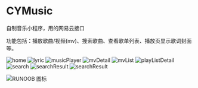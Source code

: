# CYMusic
自制音乐小程序，用的网易云接口

功能包括：播放歌曲/视频(mv)、搜索歌曲、查看歌单列表、播放页显示歌词封面等。

![home](https://github.com/con-yu/CYMusic/blob/master/demo-image/home.png)
![lyric](https://github.com/con-yu/CYMusic/blob/master/demo-image/lyric.png)
![musicPlayer](https://github.com/con-yu/CYMusic/blob/master/demo-image/musicPlayer.png)
![mvDetail](https://github.com/con-yu/CYMusic/blob/master/demo-image/mvDetail.png)
![mvList](https://github.com/con-yu/CYMusic/blob/master/demo-image/mvList.png)
![playListDetail](https://github.com/con-yu/CYMusic/blob/master/demo-image/playListDetail.png)
![search](https://github.com/con-yu/CYMusic/blob/master/demo-image/search.png)
![searchResult](https://github.com/con-yu/CYMusic/blob/master/demo-image/searchResult.png)
![searchResult](https://backiee.com/static/wpdb/wallpapers/v2/560x315/333362.jpg)


![RUNOOB 图标](http://static.runoob.com/images/runoob-logo.png)


